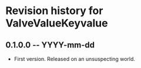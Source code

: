 # Revision history for ValveValueKeyvalue

## 0.1.0.0 -- YYYY-mm-dd

* First version. Released on an unsuspecting world.
